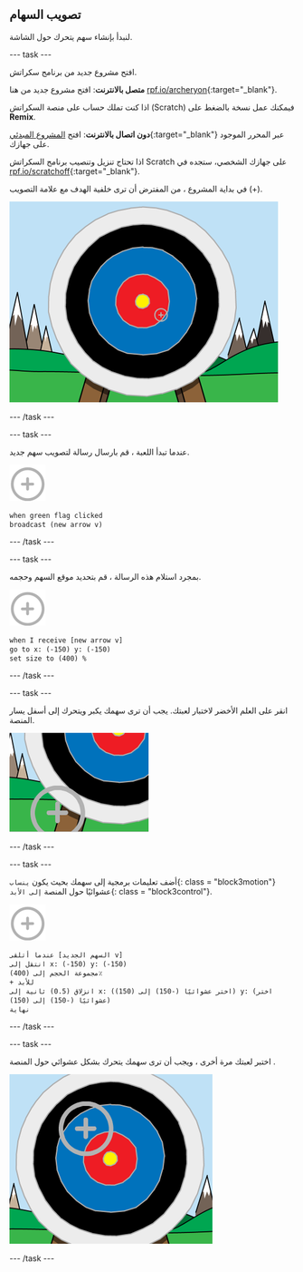 ## تصويب السهام

لنبدأ بإنشاء سهم يتحرك حول الشاشة.

\--- task \---

افتح مشروع جديد من برنامج سكراتش.

**متصل بالانترنت**: افتح مشروع جديد من هنا [rpf.io/archeryon](http://rpf.io/archeryon){:target="_blank"}.

اذا كنت تملك حساب على منصة السكراتش (Scratch) فيمكنك عمل نسخة بالضغط على **Remix**.

**دون اتصال بالانترنت**: افتح [المشروع المبدئي](http://rpf.io/p/en/archery-go){:target="_blank"} عبر المحرر الموجود على جهازك.

اذا تحتاج تنزيل وتنصيب برنامج السكراتش Scratch على جهازك الشخصي، ستجده في [rpf.io/scratchoff](http://rpf.io/scratchoff){:target="_blank"}.

في بداية المشروع ، من المفترض أن ترى خلفية الهدف مع علامة التصويب (+).

![مشاريع البداية](images/archery-starter.png)

\--- /task \---

\--- task \---

عندما تبدأ اللعبة ، قم بارسال رسالة لتصويب سهم جديد.

![كائن الهدف](images/target-sprite.png)

```blocks3
when green flag clicked
broadcast (new arrow v)
```

\--- /task \---

\--- task \---

بمجرد استلام هذه الرسالة ، قم بتحديد موقع السهم وحجمه.

![كائن الهدف](images/target-sprite.png)

```blocks3
when I receive [new arrow v]
go to x: (-150) y: (-150)
set size to (400) %
```

\--- /task \---

\--- task \---

انقر على العلم الأخضر لاختبار لعبتك. يجب أن ترى سهمك يكبر ويتحرك إلى أسفل يسار المنصة.

![أكبر كائن الهدف في أسفل يسار المنصة](images/archery-start-test.png)

\--- /task \---

\--- task \---

أضف تعليمات برمجية إلى سهمك بحيث يكون `ينساب`{: class = "block3motion"} عشوائيًا حول المنصة `إلى الأبد`{: class = "block3control"}.

![كائن الهدف](images/target-sprite.png)

```blocks3
عندما أتلقى [السهم الجديد v]
انتقل إلى x: (-150) y: (-150)
مجموعة الحجم إلى (400)٪
+ للأبد
انزلاق (0.5) ثانية إلى x: (اختر عشوائيًا (-150) إلى (150)) y: (اختر عشوائيًا (-150) إلى (150))
نهاية
```

\--- /task \---

\--- task \---

اختبر لعبتك مرة أخرى ، ويجب أن ترى سهمك يتحرك بشكل عشوائي حول المنصة .

![الهدف في موقع مختلف](images/archery-glide-test.png)

\--- /task \---